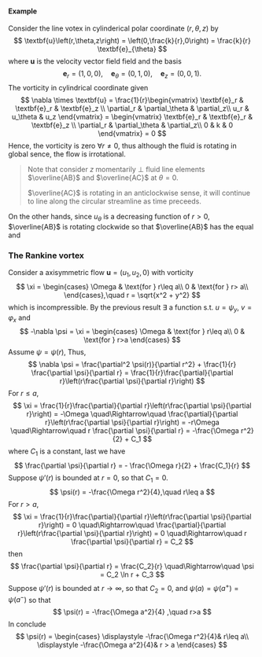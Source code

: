 #### Example 

Consider the line votex in cylinderical polar coordinate $(r,\theta,z)$ by
$$
\textbf{u}\left(r,\theta,z\right) = \left(0,\frac{k}{r},0\right) = \frac{k}{r} \textbf{e}_{\theta}
$$
where $\textbf{u}$ is the velocity vector field field and the basis 
$$
\textbf{e}_r = \left(1,0,0\right),\quad 
\textbf{e}_\theta = \left(0,1,0\right),\quad 
\textbf{e}_z = \left(0,0,1\right).
$$
The vorticity in cylindrical coordinate given 
$$
\nabla \times \textbf{u} = \frac{1}{r}\begin{vmatrix}
\textbf{e}_r & \textbf{e}_r & \textbf{e}_z \\
\partial_r & \partial_\theta & \partial_z\\
u_r & u_\theta & u_z
\end{vmatrix}
= \begin{vmatrix}
\textbf{e}_r & \textbf{e}_r & \textbf{e}_z \\
\partial_r & \partial_\theta & \partial_z\\
0 & k & 0
\end{vmatrix} = 0
$$
Hence, the vorticity is zero $\forall r\neq 0$, thus although the fluid is rotating in global sence, the flow is irrotational. 

> Note that consider $z$ momentarily $\perp$ fluid line elements $\overline{AB}$  and $\overline{AC}$ at $\theta=0$. 
>
> $\overline{AC}$ is rotating in an anticlockwise sense, it will continue to line along the circular streamline as time preceeds.

On the other hands, since $u_\theta$ is a decreasing function of $r>0$, $\overline{AB}$ is rotating clockwide so that $\overline{AB}$ has the equal and 

### The Rankine vortex

Consider a axisymmetric flow $\textbf{u} = (u_1,u_2,0)$ with vorticity 
$$
\xi = \begin{cases}
\Omega & \text{for } r\leq a\\
0 & \text{for } r> a\\
\end{cases},\quad r = \sqrt{x^2 + y^2}
$$
which is incompressible. By the previous result $\exists$ a function s.t. $u=\psi_y$, $v=\varphi_x$ and 
$$
-\nabla \psi = \xi 
= \begin{cases}
\Omega & \text{for } r\leq a\\
0 & \text{for } r>a
\end{cases}
$$
Assume $\psi = \psi (r)$, Thus, 
$$
\nabla \psi = \frac{\partial^2 \psi(r)}{\partial r^2} + \frac{1}{r} \frac{\partial \psi}{\partial r} 
= \frac{1}{r}\frac{\partial}{\partial r}\left(r\frac{\partial \psi}{\partial r}\right)
$$
For $r\leq a$, 
$$
\xi = \frac{1}{r}\frac{\partial}{\partial r}\left(r\frac{\partial \psi}{\partial r}\right) = -\Omega
\quad\Rightarrow\quad
\frac{\partial}{\partial r}\left(r\frac{\partial \psi}{\partial r}\right) = -r\Omega
\quad\Rightarrow\quad
r \frac{\partial \psi}{\partial r} = -\frac{\Omega r^2}{2} + C_1
$$
where $C_1$ is a constant, last we have
$$
\frac{\partial \psi}{\partial r} = - \frac{\Omega r}{2} + \frac{C_1}{r}
$$
Suppose $\psi'(r)$ is bounded at $r=0$, so that $C_1 = 0$.
$$
\psi(r) = -\frac{\Omega r^2}{4},\quad r\leq a
$$
For $r>a$,
$$
\xi = \frac{1}{r}\frac{\partial}{\partial r}\left(r\frac{\partial \psi}{\partial r}\right) = 0
\quad\Rightarrow\quad
\frac{\partial}{\partial r}\left(r\frac{\partial \psi}{\partial r}\right) = 0
\quad\Rightarrow\quad
r \frac{\partial \psi}{\partial r} = C_2
$$
then
$$
\frac{\partial \psi}{\partial r} = \frac{C_2}{r}
\quad\Rightarrow\quad
\psi = C_2 \ln r + C_3
$$
Suppose $\psi'(r)$ is bounded at $r\to \infty$, so that $C_2 = 0$, and $\psi(a) = \psi(a^{+}) = \psi(a^{-})$ so that 
$$
\psi(r) = -\frac{\Omega a^2}{4} ,\quad r>a
$$
In conclude
$$
\psi(r) = 
\begin{cases}
\displaystyle -\frac{\Omega r^2}{4}& r\leq a\\
\displaystyle -\frac{\Omega a^2}{4}& r > a
\end{cases}
$$

